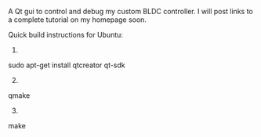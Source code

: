 A Qt gui to control and debug my custom BLDC controller. I will post links to a complete tutorial on my homepage soon.

Quick build instructions for Ubuntu:

1.
sudo apt-get install qtcreator qt-sdk

2.
qmake

3.
make
